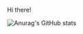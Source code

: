 Hi there! 


![Anurag's GitHub stats](https://github-readme-stats.vercel.app/api?username=Vol4uk13&theme=synthwave&show_icons=true)
